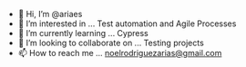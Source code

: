 - 👋 Hi, I’m @ariaes
- 👀 I’m interested in ... Test automation and Agile Processes
- 🌱 I’m currently learning ... Cypress
- 💞️ I’m looking to collaborate on ... Testing projects
- 📫 How to reach me ... noelrodriguezarias@gmail.com

<!---
ariaes/ariaes is a ✨ special ✨ repository because its `README.md` (this file) appears on your GitHub profile.
You can click the Preview link to take a look at your changes.
--->
